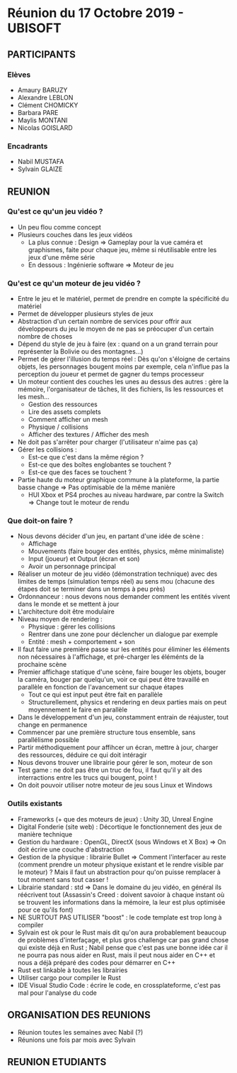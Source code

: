 # Réunion du 17 Octobre 2019 - UBISOFT 

## PARTICIPANTS

### Elèves
* Amaury BARUZY
* Alexandre LEBLON
* Clément CHOMICKY
* Barbara PARE 
* Maylis MONTANI
* Nicolas GOISLARD

### Encadrants 
* Nabil MUSTAFA
* Sylvain GLAIZE


## REUNION

### Qu'est ce qu'un jeu vidéo ?
* Un peu flou comme concept
* Plusieurs couches dans les jeux vidéos
	* La plus connue : Design => Gameplay pour la vue caméra et graphismes, faite pour chaque jeu, même si réutilisable entre les jeux d'une même série
	* En dessous : Ingénierie software => Moteur de jeu

### Qu'est ce qu'un moteur de jeu vidéo ?
* Entre le jeu et le matériel, permet de prendre en compte la spécificité du matériel
* Permet de développer plusieurs styles de jeux
* Abstraction d'un certain nombre de services pour offrir aux développeurs du jeu le moyen de ne pas se préocuper d'un certain nombre de choses
* Dépend du style de jeu à faire (ex : quand on a un grand terrain pour représenter la Bolivie ou des montagnes...)
* Permet de gérer l'illusion du temps réel : Dès qu'on s'éloigne de certains objets, les personnages bougent moins par exemple, cela n'influe pas la perception du joueur et permet de gagner du temps processeur 
* Un moteur contient des couches les unes au dessus des autres : gère la mémoire, l'organisateur de tâches, lit des fichiers, lis les ressources et les mesh...
	* Gestion des ressources
	* Lire des assets complets
	* Comment afficher un mesh
	* Physique / collisions
	* Afficher des textures / Afficher des mesh
* Ne doit pas s'arrêter pour charger (l'utilisateur n'aime pas ça)
* Gérer les collisions :
	* Est-ce que c'est dans la même région ?
	* Est-ce que des boîtes englobantes se touchent ?
	* Est-ce que des faces se touchent ?
* Partie haute du moteur graphique commune à la plateforme, la partie basse change => Pas optimisable de la même manière
	* HUI Xbox et PS4 proches au niveau hardware, par contre la Switch => Change tout le moteur de rendu


### Que doit-on faire ?
* Nous devons décider d'un jeu, en partant d'une idée de scène :
	* Affichage
	* Mouvements (faire bouger des entités, physics, même minimaliste)
	* Input (joueur) et Output (écran et son)
	* Avoir un personnage principal
* Réaliser un moteur de jeu vidéo (démonstration technique) avec des limites de temps (simulation temps réel) au sens mou (chacune des étapes doit se terminer dans un temps à peu près)
* Ordonnanceur : nous devons nous demander comment les entités vivent dans le monde et se mettent à jour
* L'architecture doit être modulaire
* Niveau moyen de rendering : 
	* Physique : gérer les collisions
	* Rentrer dans une zone pour déclencher un dialogue par exemple
	* Entité : mesh + comportement + son
* Il faut faire une première passe sur les entités pour éliminer les éléments non nécessaires à l'affichage, et pré-charger les éléménts de la prochaine scène
* Premier affichage statique d'une scène, faire bouger les objets, bouger la caméra, bouger par quelqu'un, voir ce qui peut être travaillé en parallèle en fonction de l'avancement sur chaque étapes
	* Tout ce qui est input peut être fait en parallèle
	* Structurellement, physics et rendering en deux parties mais on peut moyennement le faire en parallèle
* Dans le développement d'un jeu, constamment entrain de réajuster, tout change en permanence
* Commencer par une première structure tous ensemble, sans parallélisme possible
* Partir méthodiquement pour affihcer un écran, mettre à jour, charger des ressources, déduire ce qui doit intéragir
* Nous devons trouver une librairie pour gérer le son, moteur de son
* Test game : ne doit pas être un truc de fou, il faut qu'il y ait des interractions entre les trucs qui bougent, point !
* On doit pouvoir utiliser notre moteur de jeu sous Linux et Windows


### Outils existants
* Frameworks (+ que des moteurs de jeux) : Unity 3D, Unreal Engine
* Digital Fonderie (site web) : Décortique le fonctionnement des jeux de manière technique
* Gestion du hardware : OpenGL, DirectX (sous Windows et X Box) => On doit écrire une couche d'abstraction
* Gestion de la physique : librairie Bullet => Comment l'interfacer au reste (comment prendre un moteur physique existant et le rendre visible par le moteur) ? Mais il faut un abstraction pour qu'on puisse remplacer à tout moment sans tout casser !
* Librairie standard : std => Dans le domaine du jeu vidéo, en général ils réécrivent tout (Assassin's Creed : doivent savoior à chaque instant où se trouvent les informations dans la mémoire, la leur est plus optimisée pour ce qu'ils font)
* NE SURTOUT PAS UTILISER "boost" : le code template est trop long à compiler
* Sylvain est ok pour le Rust mais dit qu'on aura probablement beaucoup de problèmes d'interfaçage, et plus gros challenge car pas grand chose qui existe déjà en Rust ; Nabil pense que c'est pas une bonne idée car il ne pourra pas nous aider en Rust, mais il peut nous aider en C++ et nous a déjà préparé des codes pour démarrer en C++
* Rust est linkable à toutes les librairies
* Utiliser cargo pour compiler le Rust
* IDE Visual Studio Code : écrire le code, en crossplateforme, c'est pas mal pour l'analyse du code


## ORGANISATION DES REUNIONS
* Réunion toutes les semaines avec Nabil (?)
* Réunions une fois par mois avec Sylvain


## REUNION ETUDIANTS